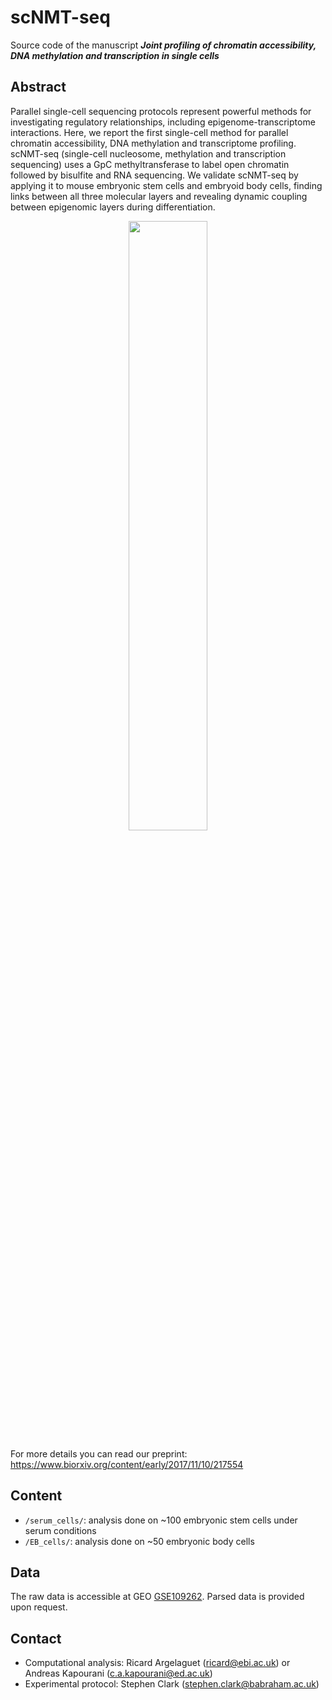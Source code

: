 scNMT-seq
=========

Source code of the manuscript ***Joint profiling of chromatin accessibility, DNA methylation and transcription in single cells***

Abstract
--------
Parallel single-cell sequencing protocols represent powerful methods for investigating regulatory relationships, including epigenome-transcriptome interactions. Here, we report the first single-cell method for parallel chromatin accessibility, DNA methylation and transcriptome profiling. scNMT-seq (single-cell nucleosome, methylation and transcription sequencing) uses a GpC methyltransferase to label open chromatin followed by bisulfite and RNA sequencing. We validate scNMT-seq by applying it to mouse embryonic stem cells and embryoid body cells, finding links between all three molecular layers and revealing dynamic coupling between epigenomic layers during differentiation.

<p align="center"> 
<img src="protocol.png" style="width: 50%; height: 50%"/>​
</p>

For more details you can read our preprint: https://www.biorxiv.org/content/early/2017/11/10/217554

Content
-------
* `/serum_cells/`: analysis done on ~100 embryonic stem cells under serum conditions
* `/EB_cells/`: analysis done on ~50 embryonic body cells


Data
-------
The raw data is accessible at GEO [GSE109262](https://www.ncbi.nlm.nih.gov/geo/query/acc.cgi?acc=GSE109262). Parsed data is provided upon request.

Contact
-------
* Computational analysis: Ricard Argelaguet (ricard@ebi.ac.uk) or Andreas Kapourani (c.a.kapourani@ed.ac.uk)
* Experimental protocol: Stephen Clark (stephen.clark@babraham.ac.uk)
